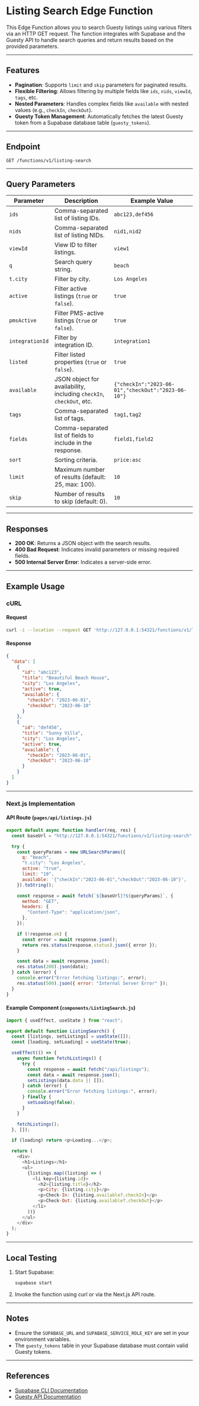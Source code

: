 # Listing Search Edge Function

This Edge Function allows you to search Guesty listings using various filters via an HTTP GET request. The function integrates with Supabase and the Guesty API to handle search queries and return results based on the provided parameters.

---

## Features

- **Pagination**: Supports `limit` and `skip` parameters for paginated results.
- **Flexible Filtering**: Allows filtering by multiple fields like `ids`, `nids`, `viewId`, `tags`, etc.
- **Nested Parameters**: Handles complex fields like `available` with nested values (e.g., `checkIn`, `checkOut`).
- **Guesty Token Management**: Automatically fetches the latest Guesty token from a Supabase database table (`guesty_tokens`).

---

## Endpoint

`GET /functions/v1/listing-search`

---

## Query Parameters

| Parameter       | Description                                                                                     | Example Value                     |
|------------------|-------------------------------------------------------------------------------------------------|-----------------------------------|
| `ids`           | Comma-separated list of listing IDs.                                                           | `abc123,def456`                  |
| `nids`          | Comma-separated list of listing NIDs.                                                          | `nid1,nid2`                      |
| `viewId`        | View ID to filter listings.                                                                    | `view1`                          |
| `q`             | Search query string.                                                                           | `beach`                          |
| `t.city`        | Filter by city.                                                                                | `Los Angeles`                    |
| `active`        | Filter active listings (`true` or `false`).                                                    | `true`                           |
| `pmsActive`     | Filter PMS-active listings (`true` or `false`).                                                | `true`                           |
| `integrationId` | Filter by integration ID.                                                                      | `integration1`                   |
| `listed`        | Filter listed properties (`true` or `false`).                                                  | `true`                           |
| `available`     | JSON object for availability, including `checkIn`, `checkOut`, etc.                            | `{"checkIn":"2023-06-01","checkOut":"2023-06-10"}` |
| `tags`          | Comma-separated list of tags.                                                                  | `tag1,tag2`                      |
| `fields`        | Comma-separated list of fields to include in the response.                                     | `field1,field2`                  |
| `sort`          | Sorting criteria.                                                                              | `price:asc`                      |
| `limit`         | Maximum number of results (default: 25, max: 100).                                             | `10`                             |
| `skip`          | Number of results to skip (default: 0).                                                        | `10`                             |

---

## Responses

- **200 OK**: Returns a JSON object with the search results.
- **400 Bad Request**: Indicates invalid parameters or missing required fields.
- **500 Internal Server Error**: Indicates a server-side error.

---

## Example Usage

### cURL

#### Request

```bash
curl -i --location --request GET 'http://127.0.0.1:54321/functions/v1/listing-search?q=beach&limit=10&t.city=Los%20Angeles&active=true&available={"checkIn":"2023-06-01","checkOut":"2023-06-10"}'
```

#### Response

```json
{
  "data": [
    {
      "id": "abc123",
      "title": "Beautiful Beach House",
      "city": "Los Angeles",
      "active": true,
      "available": {
        "checkIn": "2023-06-01",
        "checkOut": "2023-06-10"
      }
    },
    {
      "id": "def456",
      "title": "Sunny Villa",
      "city": "Los Angeles",
      "active": true,
      "available": {
        "checkIn": "2023-06-01",
        "checkOut": "2023-06-10"
      }
    }
  ]
}
```

---

### Next.js Implementation

#### API Route (`pages/api/listings.js`)

```javascript name=pages/api/listings.js
export default async function handler(req, res) {
  const baseUrl = "http://127.0.0.1:54321/functions/v1/listing-search";

  try {
    const queryParams = new URLSearchParams({
      q: "beach",
      "t.city": "Los Angeles",
      active: "true",
      limit: "10",
      available: '{"checkIn":"2023-06-01","checkOut":"2023-06-10"}',
    }).toString();

    const response = await fetch(`${baseUrl}?${queryParams}`, {
      method: "GET",
      headers: {
        "Content-Type": "application/json",
      },
    });

    if (!response.ok) {
      const error = await response.json();
      return res.status(response.status).json({ error });
    }

    const data = await response.json();
    res.status(200).json(data);
  } catch (error) {
    console.error("Error fetching listings:", error);
    res.status(500).json({ error: "Internal Server Error" });
  }
}
```

#### Example Component (`components/ListingSearch.js`)

```javascript name=components/ListingSearch.js
import { useEffect, useState } from "react";

export default function ListingSearch() {
  const [listings, setListings] = useState([]);
  const [loading, setLoading] = useState(true);

  useEffect(() => {
    async function fetchListings() {
      try {
        const response = await fetch("/api/listings");
        const data = await response.json();
        setListings(data.data || []);
      } catch (error) {
        console.error("Error fetching listings:", error);
      } finally {
        setLoading(false);
      }
    }

    fetchListings();
  }, []);

  if (loading) return <p>Loading...</p>;

  return (
    <div>
      <h1>Listings</h1>
      <ul>
        {listings.map((listing) => (
          <li key={listing.id}>
            <h2>{listing.title}</h2>
            <p>City: {listing.city}</p>
            <p>Check-In: {listing.available?.checkIn}</p>
            <p>Check-Out: {listing.available?.checkOut}</p>
          </li>
        ))}
      </ul>
    </div>
  );
}
```

---

## Local Testing

1. Start Supabase:  
   ```bash
   supabase start
   ```

2. Invoke the function using curl or via the Next.js API route.

---

## Notes

- Ensure the `SUPABASE_URL` and `SUPABASE_SERVICE_ROLE_KEY` are set in your environment variables.
- The `guesty_tokens` table in your Supabase database must contain valid Guesty tokens.

--- 

## References

- [Supabase CLI Documentation](https://supabase.com/docs/reference/cli/supabase-start)
- [Guesty API Documentation](https://docs.guesty.com/reference/listings)
